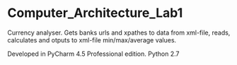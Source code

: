 # Computer_Architecture_Lab1
Currency analyser. Gets banks urls and xpathes to data from xml-file, reads, calculates and otputs to xml-file min/max/average values.

Developed in PyCharm 4.5 Professional edition. Python 2.7
